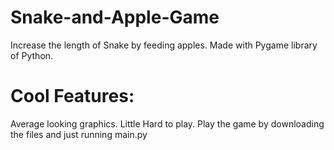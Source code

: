 # Snake-and-Apple-Game
Increase the length of Snake by feeding apples.
Made with Pygame library of Python.

# Cool Features:
Average looking graphics. Little Hard to play.
Play the game by downloading the files and just running main.py
